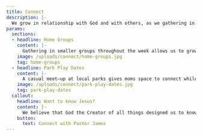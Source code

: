 ```yaml
---
title: Connect
description: |-
  We grow in relationship with God and with others, as we gathering in small groups throughout the week, or at a park while kids play.
params:
  sections:
  - headline: Home Groups
    content: |-
      Gathering in smaller groups throughout the week allows us to grow in relationship with God and with others in a more personal setting. Sharing meals in homes, we discuss life and God's Word, and pray for one another. An extension of Sunday worship in a way, Home Groups provide space to grow in faith while connecting more deeply with others.
    image: /uploads/connect/home-groups.jpg
    tag: home-groups
  - headline: Park Play Dates
    content: |-
      A casual meet–up at local parks gives moms space to connect while kids play together. The parks are on a rotation to provide a variety of scenery and geography. A great place to build relationships, meet other moms in similar life stages, and have fun!
    image: /uploads/connect/park-play-dates.jpg
    tag: park-play-dates
  callout:
    headline: Want to know Jesus?
    content: |-
      We believe that God the Creator of all things designed us to know Him, and designed us to find rich, abundant meaningful life in relationship with Him through Jesus Christ. If you are curious about Jesus, or have questions, we'd be glad to talk.
    button:
      text: Connect with Pastor James
---
```

